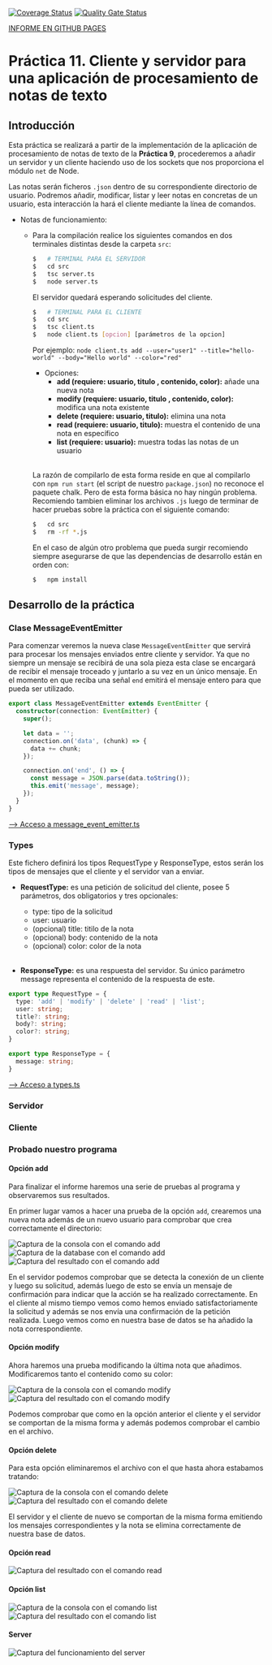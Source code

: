 [![Coverage Status](https://coveralls.io/repos/github/ULL-ESIT-INF-DSI-2122/ull-esit-inf-dsi-21-22-prct11-async-sockets-ccolivares/badge.svg?branch=main)](https://coveralls.io/github/ULL-ESIT-INF-DSI-2122/ull-esit-inf-dsi-21-22-prct11-async-sockets-ccolivares?branch=main)
[![Quality Gate Status](https://sonarcloud.io/api/project_badges/measure?project=ULL-ESIT-INF-DSI-2122_ull-esit-inf-dsi-21-22-prct11-async-sockets-ccolivares&metric=alert_status)](https://sonarcloud.io/summary/new_code?id=ULL-ESIT-INF-DSI-2122_ull-esit-inf-dsi-21-22-prct11-async-sockets-ccolivares)

[INFORME EN GITHUB PAGES](https://ull-esit-inf-dsi-2122.github.io/ull-esit-inf-dsi-21-22-prct11-async-sockets-ccolivares/)

# Práctica 11. Cliente y servidor para una aplicación de procesamiento de notas de texto

## Introducción

Esta práctica se realizará a partir de la implementación de la aplicación de procesamiento de notas de texto de la **Práctica 9**, procederemos a añadir un servidor y un cliente haciendo uso de los sockets que nos proporciona el módulo `net` de Node. 

Las notas serán ficheros `.json` dentro de su correspondiente directorio de usuario. Podremos añadir, modificar, listar y leer notas en concretas de un usuario, esta interacción la hará el cliente mediante la línea de comandos. 

- Notas de funcionamiento:
  - Para la compilación realice los siguientes comandos en dos terminales distintas desde la carpeta `src`:
    ```bash
    $   # TERMINAL PARA EL SERVIDOR
    $   cd src
    $   tsc server.ts
    $   node server.ts
    ```
    El servidor quedará esperando solicitudes del cliente.

    ```bash
    $   # TERMINAL PARA EL CLIENTE
    $   cd src
    $   tsc client.ts
    $   node client.ts [opcion] [parámetros de la opcion]
    ```
    Por ejemplo:    ``node client.ts add --user="user1" --title="hello-world" --body="Hello world" --color="red"``

    - Opciones:
      - **add (requiere: usuario, titulo , contenido, color):** añade una nueva nota
      - **modify (requiere: usuario, titulo , contenido, color):** modifica una nota existente
      - **delete (requiere: usuario, titulo):** elimina una nota
      - **read (requiere: usuario, titulo):** muestra el contenido de una nota en específico
      - **list (requiere: usuario):** muestra todas las notas de un usuario
    <br><br>

    La razón de compilarlo de esta forma reside en que al compilarlo con `npm run start` (el script de nuestro `package.json`) no reconoce el paquete chalk. Pero de esta forma básica no hay ningún problema. Recomiendo tambien eliminar los archivos `.js` luego de terminar de hacer pruebas sobre la práctica con el siguiente comando:
    
    ```bash
    $   cd src
    $   rm -rf *.js
    ```

    En el caso de algún otro problema que pueda surgir recomiendo siempre asegurarse de que las dependencias de desarrollo están en orden con:

    ```bash
    $   npm install
    ```

## Desarrollo de la práctica

### Clase MessageEventEmitter

Para comenzar veremos la nueva clase `MessageEventEmitter` que servirá para procesar los mensajes enviados entre cliente y servidor. Ya que no siempre un mensaje se recibirá de una sola pieza esta clase se encargará de recibir el mensaje troceado y juntarlo a su vez en un único mensaje. En el momento en que reciba una señal `end` emitirá el mensaje entero para que pueda ser utilizado.

```typescript
export class MessageEventEmitter extends EventEmitter {
  constructor(connection: EventEmitter) {
    super();

    let data = '';
    connection.on('data', (chunk) => {
      data += chunk;
    });

    connection.on('end', () => {
      const message = JSON.parse(data.toString());
      this.emit('message', message);
    });
  }   
}
```
[--> Acceso a message_event_emitter.ts](https://github.com/ULL-ESIT-INF-DSI-2122/ull-esit-inf-dsi-21-22-prct11-async-sockets-ccolivares/blob/main/src/message_event_emitter.ts)

### Types

Este fichero definirá los tipos RequestType y ResponseType, estos serán los tipos de mensajes que el cliente y el servidor van a enviar. 

- **RequestType:** es una petición de solicitud del cliente, posee 5 parámetros, dos obligatorios y tres opcionales:
  - type: tipo de la solicitud
  - user: usuario
  - (opcional) title: titilo de la nota
  - (opcional) body: contenido de la nota
  - (opcional) color: color de la nota
<br><br>

- **ResponseType:** es una respuesta del servidor. Su único parámetro message representa el contenido de la respuesta de este.

```typescript
export type RequestType = {
  type: 'add' | 'modify' | 'delete' | 'read' | 'list';
  user: string;
  title?: string;
  body?: string;
  color?: string;
}

export type ResponseType = {
  message: string;
}
```
[--> Acceso a types.ts](https://github.com/ULL-ESIT-INF-DSI-2122/ull-esit-inf-dsi-21-22-prct11-async-sockets-ccolivares/blob/main/src/types.ts)

### Servidor

### Cliente

### Probado nuestro programa

#### Opción add

Para finalizar el informe haremos una serie de pruebas al programa y observaremos sus resultados.

En primer lugar vamos a hacer una prueba de la opción `add`, crearemos una nueva nota además de un nuevo usuario para comprobar que crea correctamente el directorio:

![Captura de la consola con el comando add](/screenshots/add_console.png)
![Captura de la database con el comando add](/screenshots/add_database.png)
![Captura del resultado con el comando add](/screenshots/add_result.png)

En el servidor podemos comprobar que se detecta la conexión de un cliente y luego su solicitud, además luego de esto se envía un mensaje de confirmación para indicar que la acción se ha realizado correctamente. En el cliente al mismo tiempo vemos como hemos enviado satisfactoriamente la solicitud y además se nos envía una confirmación de la petición realizada. Luego vemos como en nuestra base de datos se ha añadido la nota correspondiente. 

#### Opción modify

Ahora haremos una prueba modificando la última nota que añadimos. Modificaremos tanto el contenido como su color:

![Captura de la consola con el comando modify](/screenshots/modify_console.png)
![Captura del resultado con el comando modify](/screenshots/modify_result.png)

Podemos comprobar que como en la opción anterior el cliente y el servidor se comportan de la misma forma y además podemos comprobar el cambio en el archivo.

#### Opción delete

Para esta opción eliminaremos el archivo con el que hasta ahora estabamos tratando:

![Captura de la consola con el comando delete](/screenshots/delete_console.png)
![Captura del resultado con el comando delete](/screenshots/delete_result.png)

El servidor y el cliente de nuevo se comportan de la misma forma emitiendo los mensajes correspondientes y la nota se elimina correctamente de nuestra base de datos. 

#### Opción read

![Captura del resultado con el comando read](/screenshots/read_result.png)

#### Opción list

![Captura de la consola con el comando list](/screenshots/list_console.png)
![Captura del resultado con el comando list](/screenshots/list_result.png)

#### Server

![Captura del funcionamiento del server](/screenshots/prueba_server.png)

